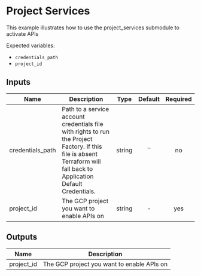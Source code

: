 # Project Services

This example illustrates how to use the project_services submodule to activate APIs

Expected variables:
- `credentials_path`
- `project_id`

[^]: (autogen_docs_start)


## Inputs

| Name | Description | Type | Default | Required |
|------|-------------|:----:|:-----:|:-----:|
| credentials_path | Path to a service account credentials file with rights to run the Project Factory. If this file is absent Terraform will fall back to Application Default Credentials. | string | `` | no |
| project_id | The GCP project you want to enable APIs on | string | - | yes |

## Outputs

| Name | Description |
|------|-------------|
| project_id | The GCP project you want to enable APIs on |

[^]: (autogen_docs_end)